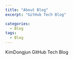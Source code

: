 ```yaml
---
title: "About Blog"
excerpt: "GitHub Tech Blog"

categories:
  - Blog
tags:
  - Blog
---
```

KimDongjun GitHub Tech Blog

